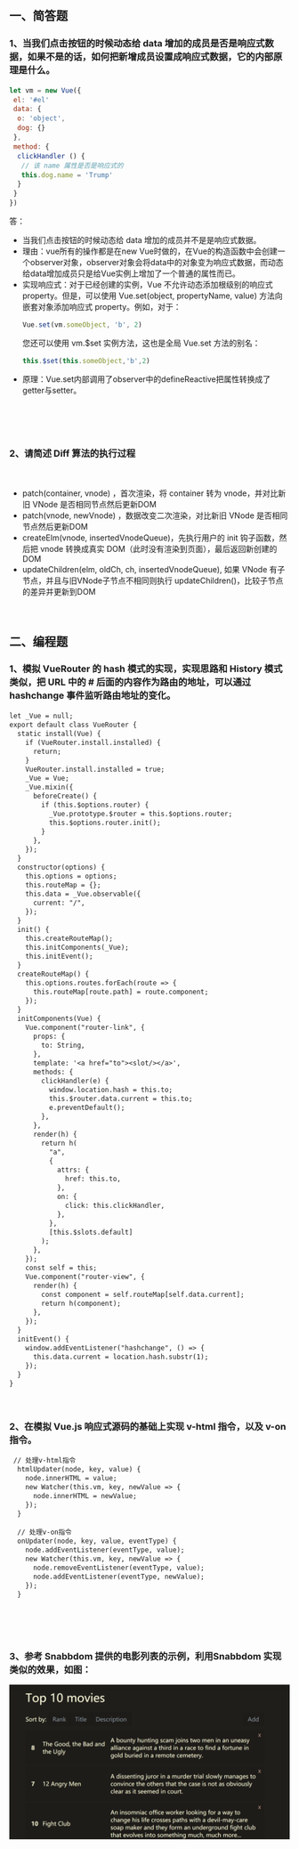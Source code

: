 ## 一、简答题

### 1、当我们点击按钮的时候动态给 data 增加的成员是否是响应式数据，如果不是的话，如何把新增成员设置成响应式数据，它的内部原理是什么。

```js
let vm = new Vue({
 el: '#el'
 data: {
  o: 'object',
  dog: {}
 },
 method: {
  clickHandler () {
   // 该 name 属性是否是响应式的
   this.dog.name = 'Trump'
  }
 }
})
```
答： 
- 当我们点击按钮的时候动态给 data 增加的成员并不是是响应式数据。
- 理由：vue所有的操作都是在new Vue时做的，在Vue的构造函数中会创建一个observer对象，observer对象会将data中的对象变为响应式数据，而动态给data增加成员只是给Vue实例上增加了一个普通的属性而已。
- 实现响应式：对于已经创建的实例，Vue 不允许动态添加根级别的响应式 property。但是，可以使用 Vue.set(object, propertyName, value) 方法向嵌套对象添加响应式 property。例如，对于：
  ```js
  Vue.set(vm.someObject, 'b', 2)
  ```
  您还可以使用 vm.$set 实例方法，这也是全局 Vue.set 方法的别名：
  ```js
  this.$set(this.someObject,'b',2)
  ```
- 原理：Vue.set内部调用了observer中的defineReactive把属性转换成了getter与setter。

　

　



### 2、请简述 Diff 算法的执行过程

　
- patch(container, vnode) ，首次渲染，将 container 转为 vnode，并对比新旧 VNode 是否相同节点然后更新DOM
- patch(vnode, newVnode) ，数据改变二次渲染，对比新旧 VNode 是否相同节点然后更新DOM
- createElm(vnode, insertedVnodeQueue)，先执行用户的 init 钩子函数，然后把 vnode 转换成真实 DOM（此时没有渲染到页面），最后返回新创建的 DOM
- updateChildren(elm, oldCh, ch, insertedVnodeQueue), 如果 VNode 有子节点，并且与旧VNode子节点不相同则执行 updateChildren()，比较子节点的差异并更新到DOM
　

　



 

## 二、编程题

### 1、模拟 VueRouter 的 hash 模式的实现，实现思路和 History 模式类似，把 URL 中的 # 后面的内容作为路由的地址，可以通过 hashchange 事件监听路由地址的变化。

```
let _Vue = null;
export default class VueRouter {
  static install(Vue) {
    if (VueRouter.install.installed) {
      return;
    }
    VueRouter.install.installed = true;
    _Vue = Vue;
    _Vue.mixin({
      beforeCreate() {
        if (this.$options.router) {
          _Vue.prototype.$router = this.$options.router;
          this.$options.router.init();
        }
      },
    });
  }
  constructor(options) {
    this.options = options;
    this.routeMap = {};
    this.data = _Vue.observable({
      current: "/",
    });
  }
  init() {
    this.createRouteMap();
    this.initComponents(_Vue);
    this.initEvent();
  }
  createRouteMap() {
    this.options.routes.forEach(route => {
      this.routeMap[route.path] = route.component;
    });
  }
  initComponents(Vue) {
    Vue.component("router-link", {
      props: {
        to: String,
      },
      template: '<a href="to"><slot/></a>',
      methods: {
        clickHandler(e) {
          window.location.hash = this.to;
          this.$router.data.current = this.to;
          e.preventDefault();
        },
      },
      render(h) {
        return h(
          "a",
          {
            attrs: {
              href: this.to,
            },
            on: {
              click: this.clickHandler,
            },
          },
          [this.$slots.default]
        );
      },
    });
    const self = this;
    Vue.component("router-view", {
      render(h) {
        const component = self.routeMap[self.data.current];
        return h(component);
      },
    });
  }
  initEvent() {
    window.addEventListener("hashchange", () => {
      this.data.current = location.hash.substr(1);
    });
  }
}
```

　

### 2、在模拟 Vue.js 响应式源码的基础上实现 v-html 指令，以及 v-on 指令。
```
 // 处理v-html指令
  htmlUpdater(node, key, value) {
    node.innerHTML = value;
    new Watcher(this.vm, key, newValue => {
      node.innerHTML = newValue;
    });
  }

  // 处理v-on指令
  onUpdater(node, key, value, eventType) {
    node.addEventListener(eventType, value);
    new Watcher(this.vm, key, newValue => {
      node.removeEventListener(eventType, value);
      node.addEventListener(eventType, newValue);
    });
  }
```
 　

　

### 3、参考 Snabbdom 提供的电影列表的示例，利用Snabbdom 实现类似的效果，如图：

<img src="images/Ciqc1F7zUZ-AWP5NAAN0Z_t_hDY449.png" alt="Ciqc1F7zUZ-AWP5NAAN0Z_t_hDY449" style="zoom:50%;" />

